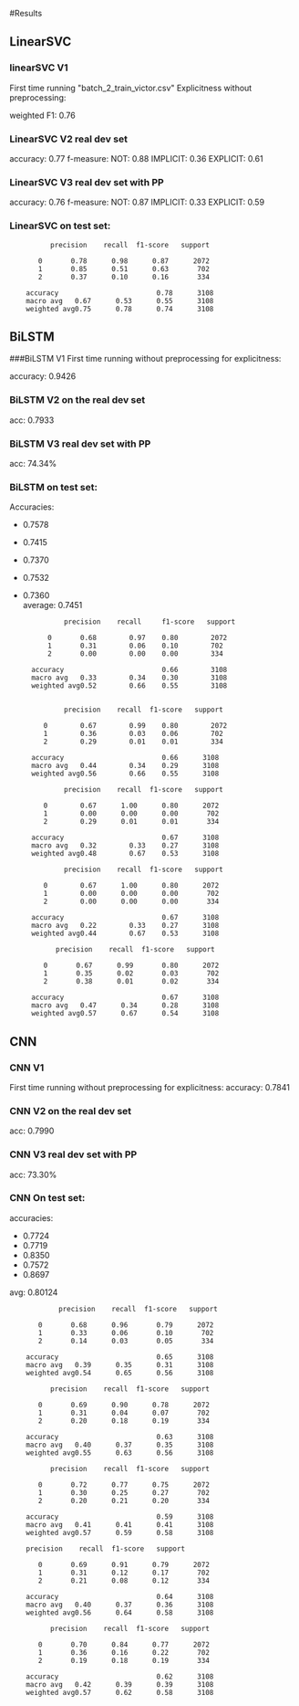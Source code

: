 #Results

## LinearSVC
### linearSVC V1
First time running "batch_2_train_victor.csv" Explicitness without preprocessing:

weighted F1: 0.76

### LinearSVC V2 real dev set
accuracy: 0.77
f-measure: 
NOT: 0.88
IMPLICIT: 0.36
EXPLICIT: 0.61

### LinearSVC V3 real dev set with PP
accuracy: 0.76
f-measure: 
NOT: 0.87
IMPLICIT: 0.33
EXPLICIT: 0.59

### LinearSVC on test set:

              precision    recall  f1-score   support

           0       0.78      0.98      0.87      2072
           1       0.85      0.51      0.63       702
           2       0.37      0.10      0.16       334

        accuracy                        0.78      3108
        macro avg   0.67      0.53      0.55      3108
        weighted avg0.75      0.78      0.74      3108

## BiLSTM

###BiLSTM V1
First time running without preprocessing for explicitness:

accuracy: 0.9426

### BiLSTM V2 on the real dev set
acc: 0.7933

### BiLSTM V3 real dev set with PP
acc:  74.34%

### BiLSTM on test set:
Accuracies:
- 0.7578
- 0.7415
- 0.7370
- 0.7532
- 0.7360 \
average: 0.7451

                precision    recall     f1-score   support

            0       0.68        0.97    0.80        2072
            1       0.31        0.06    0.10        702
            2       0.00        0.00    0.00        334
            
        accuracy                        0.66        3108
        macro avg   0.33        0.34    0.30        3108
        weighted avg0.52        0.66    0.55        3108


                precision    recall  f1-score   support

           0        0.67        0.99    0.80        2072
           1        0.36        0.03    0.06        702
           2        0.29        0.01    0.01        334

        accuracy                        0.66      3108
        macro avg   0.44        0.34    0.29      3108
        weighted avg0.56        0.66    0.55      3108

                precision    recall  f1-score   support

           0        0.67      1.00      0.80      2072
           1        0.00      0.00      0.00       702
           2        0.29      0.01      0.01       334

        accuracy                        0.67      3108
        macro avg   0.32        0.33    0.27      3108
        weighted avg0.48        0.67    0.53      3108

                precision    recall  f1-score   support

           0        0.67      1.00      0.80      2072
           1        0.00      0.00      0.00       702
           2        0.00      0.00      0.00       334

        accuracy                        0.67      3108
        macro avg   0.22        0.33    0.27      3108
        weighted avg0.44        0.67    0.53      3108

              precision    recall  f1-score   support

           0       0.67      0.99       0.80      2072
           1       0.35      0.02       0.03       702
           2       0.38      0.01       0.02       334

        accuracy                        0.67      3108
        macro avg   0.47      0.34      0.28      3108
        weighted avg0.57      0.67      0.54      3108
## CNN 

### CNN V1
First time running without preprocessing for explicitness:
accuracy: 0.7841

### CNN V2 on the real dev set
acc: 0.7990

### CNN V3 real dev set with PP
acc: 73.30%

### CNN On test set:
accuracies:
- 0.7724
- 0.7719
- 0.8350
- 0.7572
- 0.8697

avg: 0.80124

                precision    recall  f1-score   support

           0       0.68      0.96       0.79      2072
           1       0.33      0.06       0.10       702
           2       0.14      0.03       0.05       334

        accuracy                        0.65      3108
        macro avg   0.39      0.35      0.31      3108
        weighted avg0.54      0.65      0.56      3108

              precision    recall  f1-score   support

           0       0.69      0.90      0.78      2072
           1       0.31      0.04      0.07       702
           2       0.20      0.18      0.19       334

        accuracy                        0.63      3108
        macro avg   0.40      0.37      0.35      3108
        weighted avg0.55      0.63      0.56      3108

              precision    recall  f1-score   support

           0       0.72      0.77      0.75      2072
           1       0.30      0.25      0.27       702
           2       0.20      0.21      0.20       334

        accuracy                        0.59      3108
        macro avg   0.41      0.41      0.41      3108
        weighted avg0.57      0.59      0.58      3108

        precision    recall  f1-score   support

           0       0.69      0.91      0.79      2072
           1       0.31      0.12      0.17       702
           2       0.21      0.08      0.12       334

        accuracy                        0.64      3108
        macro avg   0.40      0.37      0.36      3108
        weighted avg0.56      0.64      0.58      3108

              precision    recall  f1-score   support

           0       0.70      0.84      0.77      2072
           1       0.36      0.16      0.22       702
           2       0.19      0.18      0.19       334

        accuracy                        0.62      3108
        macro avg   0.42      0.39      0.39      3108
        weighted avg0.57      0.62      0.58      3108
 

